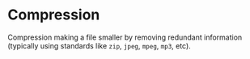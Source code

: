 # Compression

Compression making a file smaller by removing redundant information (typically using standards like `zip`, `jpeg`, `mpeg`, `mp3`, etc).
